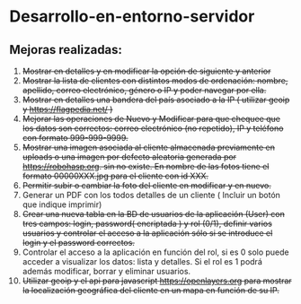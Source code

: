 # Desarrollo-en-entorno-servidor

## Mejoras realizadas:

1) ~~Mostrar en detalles y en modificar la opción de siguiente y anterior~~
2) ~~Mostrar la lista de clientes con distintos modos de ordenación: nombre, apellido, correo electrónico, género o IP y
   poder navegar por ella.~~
3) ~~Mostrar en detalles una bandera del país asociado a la IP ( utilizar geoip y https://flagpedia.net/ )~~
4) ~~Mejorar las operaciones de Nuevo y Modificar para que chequee que los datos son correctos: correo electrónico (no
   repetido), IP y teléfono con formato 999-999-9999.~~
5) ~~Mostrar una imagen asociada al cliente almacenada previamente en uploads o una imagen por defecto aleatoria
   generada por https://robohasp.org. sin no existe. En nombre de las fotos tiene el formato 00000XXX.jpg para el
   cliente con id XXX.~~
6) ~~Permitir subir o cambiar la foto del cliente en modificar y en nuevo.~~
7) Generar un PDF con los todos detalles de un cliente ( Incluir un botón que indique imprimir)
8) ~~Crear una nueva tabla en la BD de usuarios de la aplicación (User) con tres campos: login, password( encriptada ) y
   rol (0/1), definir varios usuarios y controlar el acceso a la aplicación sólo si se introduce el login y el password
   correctos.~~
9) Controlar el acceso a la aplicación en función del rol, si es 0 solo puede acceder a visualizar los datos: lista y
   detalles. Si el rol es 1 podrá además modificar, borrar y eliminar usuarios.
10) ~~Utilizar geoip y el api para javascript https://openlayers.org para mostrar la localización geográfica del cliente
    en un mapa en función de su IP.~~
